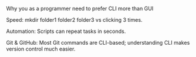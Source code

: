 Why you as a programmer need to prefer CLI more than GUI

Speed: mkdir folder1 folder2 folder3 vs clicking 3 times.

Automation: Scripts can repeat tasks in seconds.

Git & GitHub: Most Git commands are CLI-based; understanding CLI makes version control much easier.